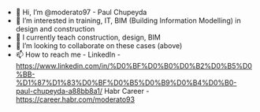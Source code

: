 - 👋 Hi, I’m @moderato97 - Paul Chupeyda
- 👀 I’m interested in training, IT, BIM (Building Information Modelling) in design and construction
- 🌱 I currently teach construction, design, BIM
- 💞️ I’m looking to collaborate on these cases (above)
- 📫 How to reach me -
LinkedIn - https://www.linkedin.com/in/%D0%BF%D0%B0%D0%B2%D0%B5%D0%BB-%D1%87%D1%83%D0%BF%D0%B5%D0%B9%D0%B4%D0%B0-paul-chupeyda-a88bb8a1/ 
Habr Career - https://career.habr.com/moderato93

<!---
moderato97/moderato97 is a ✨ special ✨ repository because its `README.md` (this file) appears on your GitHub profile.
You can click the Preview link to take a look at your changes.
--->
